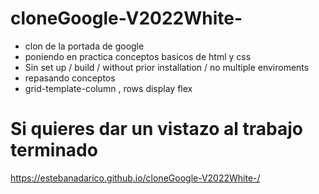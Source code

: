 # cloneGoogle-V2022White-
- clon de la portada de google
- poniendo en practica conceptos basicos de html y css  
- Sin set up / build / without prior installation / no multiple enviroments
- repasando conceptos
- grid-template-column , rows  display flex

# Si quieres dar un vistazo al trabajo terminado
https://estebanadarico.github.io/cloneGoogle-V2022White-/
